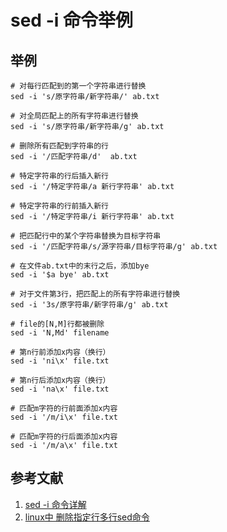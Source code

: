 # sed -i 命令举例

## 举例

```shell
# 对每行匹配到的第一个字符串进行替换
sed -i 's/原字符串/新字符串/' ab.txt 
 
# 对全局匹配上的所有字符串进行替换
sed -i 's/原字符串/新字符串/g' ab.txt 
 
# 删除所有匹配到字符串的行
sed -i '/匹配字符串/d'  ab.txt  
 
# 特定字符串的行后插入新行
sed -i '/特定字符串/a 新行字符串' ab.txt 
 
# 特定字符串的行前插入新行
sed -i '/特定字符串/i 新行字符串' ab.txt
 
# 把匹配行中的某个字符串替换为目标字符串
sed -i '/匹配字符串/s/源字符串/目标字符串/g' ab.txt
 
# 在文件ab.txt中的末行之后，添加bye
sed -i '$a bye' ab.txt   
 
# 对于文件第3行，把匹配上的所有字符串进行替换
sed -i '3s/原字符串/新字符串/g' ab.txt 

# file的[N,M]行都被删除
sed -i 'N,Md' filename 

# 第n行前添加x内容（换行）
sed -i 'ni\x' file.txt 

# 第n行后添加x内容（换行）
sed -i 'na\x' file.txt 

# 匹配m字符的行前面添加x内容
sed -i '/m/i\x' file.txt 

# 匹配m字符的行后面添加x内容
sed -i '/m/a\x' file.txt 
```

## 参考文献

1. [sed -i 命令详解](https://blog.csdn.net/qq_42767455/article/details/104180726)
1. [linux中 删除指定行多行sed命令](https://blog.csdn.net/han_cui/article/details/126604143)